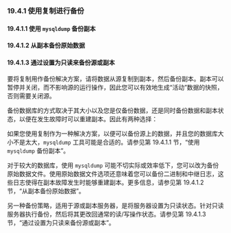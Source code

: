 ### 19.4.1 使用复制进行备份

#### 19.4.1.1 使用 `mysqldump` 备份副本
#### 19.4.1.2 从副本备份原始数据
#### 19.4.1.3 通过设置为只读来备份源或副本
要将复制用作备份解决方案，请将数据从源复制到副本，然后备份副本。副本可以暂停并关闭，而不影响源的运行操作，因此您可以有效地生成“活动”数据的快照，否则需要关闭源。

备份数据库的方式取决于其大小以及您是仅备份数据，还是同时备份数据和副本状态，以便在发生故障时可以重建副本。因此有两种选择：

如果您使用复制作为一种解决方案，以便可以备份源上的数据，并且您的数据库大小不是太大，`mysqldump` 工具可能是合适的。请参见第 19.4.1.1 节，“使用 `mysqldump` 备份副本”。

对于较大的数据库，使用 `mysqldump` 可能不切实际或效率低下，您可以改为备份原始数据文件。使用原始数据文件选项还意味着您可以备份二进制和中继日志，这些日志使得在副本故障发生时能够重建副本。更多信息，请参见第 19.4.1.2 节，“从副本备份原始数据”。

另一种备份策略，适用于源或副本服务器，是将服务器设置为只读状态。针对只读服务器执行备份，然后将其更改回通常的读/写操作状态。请参见第 19.4.1.3 节，“通过设置为只读来备份源或副本”。